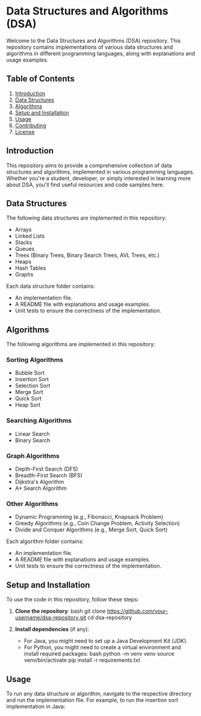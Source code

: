 # Data Structures and Algorithms (DSA)

Welcome to the Data Structures and Algorithms (DSA) repository. This repository contains implementations of various data structures and algorithms in different programming languages, along with explanations and usage examples.

## Table of Contents

1. [Introduction](#introduction)
2. [Data Structures](#data-structures)
3. [Algorithms](#algorithms)
4. [Setup and Installation](#setup-and-installation)
5. [Usage](#usage)
6. [Contributing](#contributing)
7. [License](#license)

## Introduction

This repository aims to provide a comprehensive collection of data structures and algorithms, implemented in various programming languages. Whether you're a student, developer, or simply interested in learning more about DSA, you'll find useful resources and code samples here.

## Data Structures

The following data structures are implemented in this repository:

- Arrays
- Linked Lists
- Stacks
- Queues
- Trees (Binary Trees, Binary Search Trees, AVL Trees, etc.)
- Heaps
- Hash Tables
- Graphs

Each data structure folder contains:
- An implementation file.
- A README file with explanations and usage examples.
- Unit tests to ensure the correctness of the implementation.

## Algorithms

The following algorithms are implemented in this repository:

### Sorting Algorithms

- Bubble Sort
- Insertion Sort
- Selection Sort
- Merge Sort
- Quick Sort
- Heap Sort

### Searching Algorithms

- Linear Search
- Binary Search

### Graph Algorithms

- Depth-First Search (DFS)
- Breadth-First Search (BFS)
- Dijkstra's Algorithm
- A* Search Algorithm

### Other Algorithms

- Dynamic Programming (e.g., Fibonacci, Knapsack Problem)
- Greedy Algorithms (e.g., Coin Change Problem, Activity Selection)
- Divide and Conquer Algorithms (e.g., Merge Sort, Quick Sort)

Each algorithm folder contains:
- An implementation file.
- A README file with explanations and usage examples.
- Unit tests to ensure the correctness of the implementation.

## Setup and Installation

To use the code in this repository, follow these steps:

1. **Clone the repository**:
    bash
    git clone https://github.com/your-username/dsa-repository.git
    cd dsa-repository
    

2. **Install dependencies** (if any):
    - For Java, you might need to set up a Java Development Kit (JDK).
    - For Python, you might need to create a virtual environment and install required packages:
      bash
      python -m venv venv
      source venv/bin/activate
      pip install -r requirements.txt
      

## Usage

To run any data structure or algorithm, navigate to the respective directory and run the implementation file. For example, to run the insertion sort implementation in Java:

